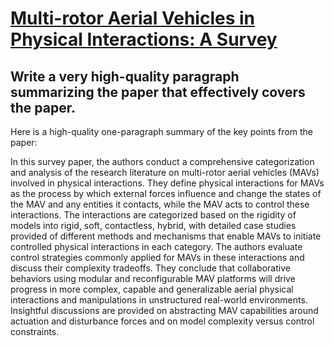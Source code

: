 # [Multi-rotor Aerial Vehicles in Physical Interactions: A Survey](https://arxiv.org/abs/2312.02635)

## Write a very high-quality paragraph summarizing the paper that effectively covers the paper.

 Here is a high-quality one-paragraph summary of the key points from the paper:

In this survey paper, the authors conduct a comprehensive categorization and analysis of the research literature on multi-rotor aerial vehicles (MAVs) involved in physical interactions. They define physical interactions for MAVs as the process by which external forces influence and change the states of the MAV and any entities it contacts, while the MAV acts to control these interactions. The interactions are categorized based on the rigidity of models into rigid, soft, contactless, hybrid, with detailed case studies provided of different methods and mechanisms that enable MAVs to initiate controlled physical interactions in each category. The authors evaluate control strategies commonly applied for MAVs in these interactions and discuss their complexity tradeoffs. They conclude that collaborative behaviors using modular and reconfigurable MAV platforms will drive progress in more complex, capable and generalizable aerial physical interactions and manipulations in unstructured real-world environments. Insightful discussions are provided on abstracting MAV capabilities around actuation and disturbance forces and on model complexity versus control constraints.

